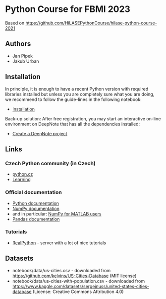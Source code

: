# Python Course for FBMI 2023

Based on https://github.com/HiLASEPythonCourse/hilase-python-course-2021

## Authors 

- Jan Pipek
- Jakub Urban

## Installation

In principle, it is enough to have a recent Python version with required libraries installed
but unless you are completely sure what you are doing, we recommend to follow the guide-lines
in the following notebook:

- [Installation](notebooks/010_installation.ipynb)

Back-up solution: After free registration, you may start an interactive on-line environment
on DeepNote that has all the dependencies installed:

- [Create a DeepNote project](https://deepnote.com/launch?url=https%3A%2F%2Fgithub.com%2Fjanpipek%2Ffbmi-python-course)

## Links

### Czech Python community (in Czech)

- [python.cz](https://python.cz/)
- [Learning](https://naucse.python.cz/) 

### Official documentation

- [Python documentation](https://docs.python.org/3/)
- [NumPy documentation](https://numpy.org/doc/stable/index.html)
- and in particular: [NumPy for MATLAB users](https://numpy.org/doc/stable/user/numpy-for-matlab-users.html)
- [Pandas documentation](https://pandas.pydata.org/docs/)

### Tutorials

- [RealPython](https://realpython.com/) - server with a lot of nice tutorials

## Datasets

- notebook/data/us-cities.csv - downloaded from https://github.com/kelvins/US-Cities-Database (MIT license)
- notebook/data/us-cities-with-population.csv - downloaded from https://www.kaggle.com/datasets/sergejnuss/united-states-cities-database (License: Creative Commons Attribution 4.0)